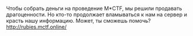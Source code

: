 Чтобы собрать деньги на проведение M*CTF, мы решили продавать драгоценности. Но кто-то продолжает вламываться к нам на сервер и красть нашу информацию. Может, ты сможешь помочь?
http://rubies.mctf.online/
